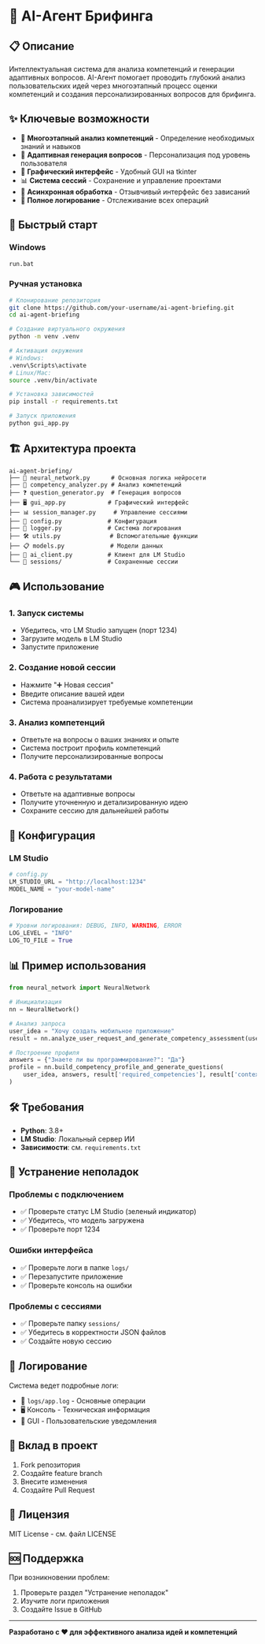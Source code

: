 # 🤖 AI-Агент Брифинга

## 📋 Описание

Интеллектуальная система для анализа компетенций и генерации адаптивных вопросов. AI-Агент помогает проводить глубокий анализ пользовательских идей через многоэтапный процесс оценки компетенций и создания персонализированных вопросов для брифинга.

## ✨ Ключевые возможности

- 🧠 **Многоэтапный анализ компетенций** - Определение необходимых знаний и навыков
- 🎯 **Адаптивная генерация вопросов** - Персонализация под уровень пользователя  
- 💬 **Графический интерфейс** - Удобный GUI на tkinter
- 📊 **Система сессий** - Сохранение и управление проектами
- 🔄 **Асинхронная обработка** - Отзывчивый интерфейс без зависаний
- 📝 **Полное логирование** - Отслеживание всех операций

## 🚀 Быстрый старт

### Windows
```bash
run.bat
```

### Ручная установка
```bash
# Клонирование репозитория
git clone https://github.com/your-username/ai-agent-briefing.git
cd ai-agent-briefing

# Создание виртуального окружения
python -m venv .venv

# Активация окружения
# Windows:
.venv\Scripts\activate
# Linux/Mac:
source .venv/bin/activate

# Установка зависимостей
pip install -r requirements.txt

# Запуск приложения
python gui_app.py
```

## 🏗️ Архитектура проекта

```
ai-agent-briefing/
├── 🧠 neural_network.py      # Основная логика нейросети
├── 🎯 competency_analyzer.py # Анализ компетенций
├── ❓ question_generator.py  # Генерация вопросов
├── 🖥️ gui_app.py            # Графический интерфейс
├── 📊 session_manager.py     # Управление сессиями
├── 🔧 config.py             # Конфигурация
├── 📝 logger.py             # Система логирования
├── 🛠️ utils.py              # Вспомогательные функции
├── 📋 models.py             # Модели данных
├── 🔌 ai_client.py          # Клиент для LM Studio
└── 📁 sessions/             # Сохраненные сессии
```

## 🎮 Использование

### 1. Запуск системы
- Убедитесь, что LM Studio запущен (порт 1234)
- Загрузите модель в LM Studio
- Запустите приложение

### 2. Создание новой сессии
- Нажмите "➕ Новая сессия"
- Введите описание вашей идеи
- Система проанализирует требуемые компетенции

### 3. Анализ компетенций
- Ответьте на вопросы о ваших знаниях и опыте
- Система построит профиль компетенций
- Получите персонализированные вопросы

### 4. Работа с результатами
- Ответьте на адаптивные вопросы
- Получите уточненную и детализированную идею
- Сохраните сессию для дальнейшей работы

## 🔧 Конфигурация

### LM Studio
```python
# config.py
LM_STUDIO_URL = "http://localhost:1234"
MODEL_NAME = "your-model-name"
```

### Логирование
```python
# Уровни логирования: DEBUG, INFO, WARNING, ERROR
LOG_LEVEL = "INFO"
LOG_TO_FILE = True
```

## 📊 Пример использования

```python
from neural_network import NeuralNetwork

# Инициализация
nn = NeuralNetwork()

# Анализ запроса
user_idea = "Хочу создать мобильное приложение"
result = nn.analyze_user_request_and_generate_competency_assessment(user_idea)

# Построение профиля
answers = {"Знаете ли вы программирование?": "Да"}
profile = nn.build_competency_profile_and_generate_questions(
    user_idea, answers, result['required_competencies'], result['context_questions']
)
```

## 🛠️ Требования

- **Python**: 3.8+
- **LM Studio**: Локальный сервер ИИ
- **Зависимости**: см. `requirements.txt`

## 🐛 Устранение неполадок

### Проблемы с подключением
- ✅ Проверьте статус LM Studio (зеленый индикатор)
- ✅ Убедитесь, что модель загружена
- ✅ Проверьте порт 1234

### Ошибки интерфейса
- ✅ Проверьте логи в папке `logs/`
- ✅ Перезапустите приложение
- ✅ Проверьте консоль на ошибки

### Проблемы с сессиями
- ✅ Проверьте папку `sessions/`
- ✅ Убедитесь в корректности JSON файлов
- ✅ Создайте новую сессию

## 📝 Логирование

Система ведет подробные логи:
- 📄 `logs/app.log` - Основные операции
- 🖥️ Консоль - Техническая информация
- 🎯 GUI - Пользовательские уведомления

## 🤝 Вклад в проект

1. Fork репозитория
2. Создайте feature branch
3. Внесите изменения
4. Создайте Pull Request

## 📄 Лицензия

MIT License - см. файл LICENSE

## 🆘 Поддержка

При возникновении проблем:
1. Проверьте раздел "Устранение неполадок"
2. Изучите логи приложения
3. Создайте Issue в GitHub

---

**Разработано с ❤️ для эффективного анализа идей и компетенций** 
